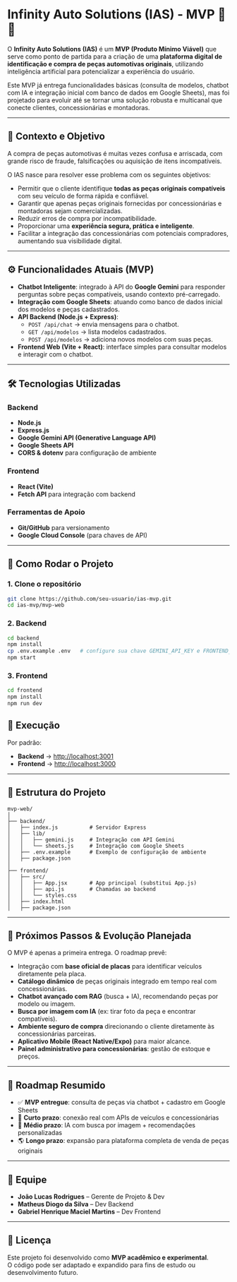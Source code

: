 # Infinity Auto Solutions (IAS) - MVP 🚗🔧  

O **Infinity Auto Solutions (IAS)** é um **MVP (Produto Mínimo Viável)** que serve como ponto de partida para a criação de uma **plataforma digital de identificação e compra de peças automotivas originais**, utilizando inteligência artificial para potencializar a experiência do usuário.  

Este MVP já entrega funcionalidades básicas (consulta de modelos, chatbot com IA e integração inicial com banco de dados em Google Sheets), mas foi projetado para evoluir até se tornar uma solução robusta e multicanal que conecte clientes, concessionárias e montadoras.  

---

## 📌 Contexto e Objetivo

A compra de peças automotivas é muitas vezes confusa e arriscada, com grande risco de fraude, falsificações ou aquisição de itens incompatíveis.  

O IAS nasce para resolver esse problema com os seguintes objetivos:  

- Permitir que o cliente identifique **todas as peças originais compatíveis** com seu veículo de forma rápida e confiável.  
- Garantir que apenas peças originais fornecidas por concessionárias e montadoras sejam comercializadas.  
- Reduzir erros de compra por incompatibilidade.  
- Proporcionar uma **experiência segura, prática e inteligente**.  
- Facilitar a integração das concessionárias com potenciais compradores, aumentando sua visibilidade digital.  

---

## ⚙️ Funcionalidades Atuais (MVP)

- **Chatbot Inteligente**: integrado à API do **Google Gemini** para responder perguntas sobre peças compatíveis, usando contexto pré-carregado.  
- **Integração com Google Sheets**: atuando como banco de dados inicial dos modelos e peças cadastrados.  
- **API Backend (Node.js + Express)**:  
  - `POST /api/chat` → envia mensagens para o chatbot.  
  - `GET /api/modelos` → lista modelos cadastrados.  
  - `POST /api/modelos` → adiciona novos modelos com suas peças.  
- **Frontend Web (Vite + React)**: interface simples para consultar modelos e interagir com o chatbot.  

---

## 🛠️ Tecnologias Utilizadas

### Backend
- **Node.js**  
- **Express.js**  
- **Google Gemini API (Generative Language API)**  
- **Google Sheets API**  
- **CORS & dotenv** para configuração de ambiente  

### Frontend
- **React (Vite)**  
- **Fetch API** para integração com backend  

### Ferramentas de Apoio
- **Git/GitHub** para versionamento  
- **Google Cloud Console** (para chaves de API)  

---

## 🚀 Como Rodar o Projeto

### 1. Clone o repositório
```bash
git clone https://github.com/seu-usuario/ias-mvp.git
cd ias-mvp/mvp-web
```
### 2. Backend
```bash
cd backend
npm install
cp .env.example .env   # configure sua chave GEMINI_API_KEY e FRONTEND_ORIGIN
npm start
```
### 3. Frontend
```bash
cd frontend
npm install
npm run dev
```
## 🔧 Execução

Por padrão:

- **Backend** → [http://localhost:3001](http://localhost:3001)  
- **Frontend** → [http://localhost:3000](http://localhost:3000)  

---

## 📖 Estrutura do Projeto

```text
mvp-web/
│
├── backend/
│   ├── index.js          # Servidor Express
│   ├── lib/
│   │   ├── gemini.js     # Integração com API Gemini
│   │   └── sheets.js     # Integração com Google Sheets
│   ├── .env.example      # Exemplo de configuração de ambiente
│   ├── package.json
│
├── frontend/
│   ├── src/
│   │   ├── App.jsx       # App principal (substitui App.js)
│   │   ├── api.js        # Chamadas ao backend
│   │   └── styles.css
│   ├── index.html
│   ├── package.json
```

---

## 🔮 Próximos Passos & Evolução Planejada

O MVP é apenas a primeira entrega. O roadmap prevê:

- Integração com **base oficial de placas** para identificar veículos diretamente pela placa.  
- **Catálogo dinâmico** de peças originais integrado em tempo real com concessionárias.  
- **Chatbot avançado com RAG** (busca + IA), recomendando peças por modelo ou imagem.  
- **Busca por imagem com IA** (ex: tirar foto da peça e encontrar compatíveis).  
- **Ambiente seguro de compra** direcionando o cliente diretamente às concessionárias parceiras.  
- **Aplicativo Mobile (React Native/Expo)** para maior alcance.  
- **Painel administrativo para concessionárias**: gestão de estoque e preços.  

---

## 📌 Roadmap Resumido

- ✅ **MVP entregue**: consulta de peças via chatbot + cadastro em Google Sheets  
- 🔄 **Curto prazo**: conexão real com APIs de veículos e concessionárias  
- 🧠 **Médio prazo**: IA com busca por imagem + recomendações personalizadas  
- 🌎 **Longo prazo**: expansão para plataforma completa de venda de peças originais  

---

## 👥 Equipe

- **João Lucas Rodrigues** – Gerente de Projeto & Dev  
- **Matheus Diogo da Silva** – Dev Backend  
- **Gabriel Henrique Maciel Martins** – Dev Frontend  

---

## 📜 Licença

Este projeto foi desenvolvido como **MVP acadêmico e experimental**.  
O código pode ser adaptado e expandido para fins de estudo ou desenvolvimento futuro.  
